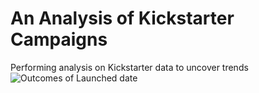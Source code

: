 # An Analysis of Kickstarter Campaigns
Performing analysis on Kickstarter data to uncover trends
![Outcomes of Launched date](https://user-images.githubusercontent.com/92752935/138966967-268a7b13-38fb-4c7b-aa46-cdfa3446dd36.png)
